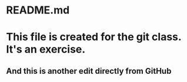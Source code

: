 # README.md

# This file is created for the git class. It's an exercise.

## And this is another edit directly from GitHub
